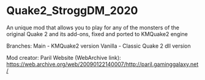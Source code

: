 # Quake2_StroggDM_2020
An unique mod that allows you to play for any of the monsters of the original Quake 2 and its add-ons, fixed and ported to KMQuake2 engine

Branches:
Main - KMQuake2 version
Vanilla - Classic Quake 2 dll version

Mod creator: Paril
Website (WebArchive link): https://web.archive.org/web/20090122140007/http://paril.gaminggalaxy.net/
